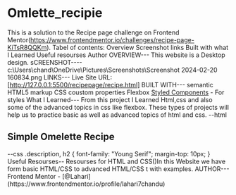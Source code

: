 # Omlette_recipie
This is a solution to the Recipe page challenge on Frontend Mentor(https://www.frontendmentor.io/challenges/recipe-page-KiTsR8QQKm).
Tabel of contents:
Overview
Screenshot
links
Built with
what I Learned
Useful resourses
Author
OVERVIEW---
This website is a Desktop design.
sCREENSHOT----
c:\Users\chand\OneDrive\Pictures\Screenshots\Screenshot 2024-02-20 160834.png
LINKS---
Live Site URL: [http://127.0.0.1:5500/recipepage/recipe.html]
BUILT WITH---
semantic HTML5 markup
CSS coustom properties
Flexbox
[Styled Components](https://styled-components.com/) - For styles
What I Learned---
From this project I Learned Html,css and also some of the advanced topics in css like flexbox.
These types of projects will help us to practice basic as well as advanced topics of html and css.
--html
<div class="descriptio">
        <h2 class="heding">Simple Omelette Recipe</h2>
 </div>
--css
.description,
h2 {
  font-family: "Young Serif";
  margin-top: 10px;
}
Useful Resourses--
Resourses for HTML and CSS()In this Website we  have form basic HTML/CSS to advanced HTML/CSS t with examples.
AUTHOR---
Frontend Mentor - [@Lahari](https://www.frontendmentor.io/profile/lahari7chandu)
